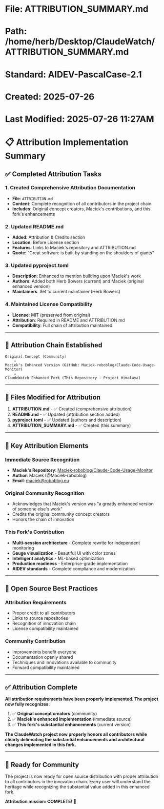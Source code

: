 # File: ATTRIBUTION_SUMMARY.md
# Path: /home/herb/Desktop/ClaudeWatch/ATTRIBUTION_SUMMARY.md
# Standard: AIDEV-PascalCase-2.1
# Created: 2025-07-26
# Last Modified: 2025-07-26 11:27AM

# 📋 **Attribution Implementation Summary**

## ✅ **Completed Attribution Tasks**

### **1. Created Comprehensive Attribution Documentation**
- **File**: `ATTRIBUTION.md`
- **Content**: Complete recognition of all contributors in the project chain
- **Includes**: Original concept creators, Maciek's contributions, and this fork's enhancements

### **2. Updated README.md**
- **Added**: Attribution & Credits section
- **Location**: Before License section
- **Features**: Links to Maciek's repository and ATTRIBUTION.md
- **Quote**: "Great software is built by standing on the shoulders of giants"

### **3. Updated pyproject.toml**
- **Description**: Enhanced to mention building upon Maciek's work
- **Authors**: Added both Herb Bowers (current) and Maciek (original enhanced version)
- **Maintainers**: Set to current maintainer (Herb Bowers)

### **4. Maintained License Compatibility**
- **License**: MIT (preserved from original)
- **Attribution**: Required in README and ATTRIBUTION.md
- **Compatibility**: Full chain of attribution maintained

---

## 🎯 **Attribution Chain Established**

```
Original Concept (Community)
    ↓
Maciek's Enhanced Version (GitHub: Maciek-roboblog/Claude-Code-Usage-Monitor)
    ↓
ClaudeWatch Enhanced Fork (This Repository - Project Himalaya)
```

---

## 📝 **Files Modified for Attribution**

1. **ATTRIBUTION.md** - ✅ Created (comprehensive attribution)
2. **README.md** - ✅ Updated (attribution section added)
3. **pyproject.toml** - ✅ Updated (authors and description)
4. **ATTRIBUTION_SUMMARY.md** - ✅ Created (this summary)

---

## 🌟 **Key Attribution Elements**

### **Immediate Source Recognition**
- **Maciek's Repository**: [Maciek-roboblog/Claude-Code-Usage-Monitor](https://github.com/Maciek-roboblog/Claude-Code-Usage-Monitor)
- **Author**: Maciek (@Maciek-roboblog)
- **Email**: maciek@roboblog.eu

### **Original Community Recognition**
- Acknowledges that Maciek's version was "a greatly enhanced version of someone else's work"
- Credits the original community concept creators
- Honors the chain of innovation

### **This Fork's Contribution**
- **Multi-session architecture** - Complete rewrite for independent monitoring
- **Gauge visualization** - Beautiful UI with color zones
- **Intelligent analytics** - ML-based optimization
- **Production readiness** - Enterprise-grade implementation
- **AIDEV standards** - Complete compliance and modernization

---

## 🤝 **Open Source Best Practices**

### **Attribution Requirements**
- Proper credit to all contributors
- Links to source repositories
- Recognition of innovation chain
- License compatibility maintained

### **Community Contribution**
- Improvements benefit everyone
- Documentation openly shared
- Techniques and innovations available to community
- Forward compatibility maintained

---

## ✅ **Attribution Complete**

**All attribution requirements have been properly implemented. The project now fully recognizes:**

1. ✅ **Original concept creators** (community)
2. ✅ **Maciek's enhanced implementation** (immediate source)
3. ✅ **This fork's substantial enhancements** (current version)

**The ClaudeWatch project now properly honors all contributors while clearly delineating the substantial enhancements and architectural changes implemented in this fork.**

---

## 🚀 **Ready for Community**

The project is now ready for open source distribution with proper attribution to all contributors in the innovation chain. Every user will understand the heritage while recognizing the substantial value added in this enhanced fork.

**Attribution mission: COMPLETE! 🎉**